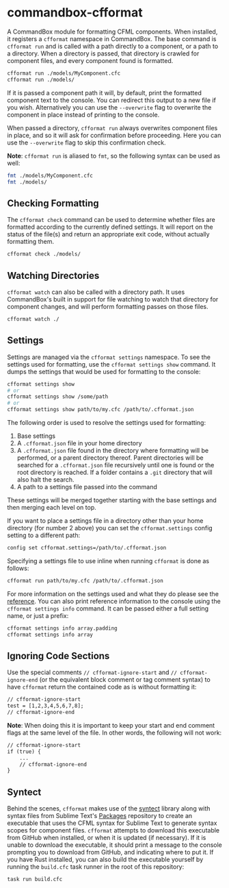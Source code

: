 # commandbox-cfformat

A CommandBox module for formatting CFML components. When installed, it registers a `cfformat` namespace in CommandBox. The base command is `cfformat run` and is called with a path directly to a component, or a path to a directory. When a directory is passed, that directory is crawled for component files, and every component found is formatted.

```bash
cfformat run ./models/MyComponent.cfc
cfformat run ./models/
```

If it is passed a component path it will, by default, print the formatted component text to the console. You can redirect this output to a new file if you wish. Alternatively you can use the `--overwrite` flag to overwrite the component in place instead of printing to the console.

When passed a directory, `cfformat run` always overwrites component files in place, and so it will ask for confirmation before proceeding. Here you can use the `--overwrite` flag to skip this confirmation check.

**Note**: `cfformat run` is aliased to `fmt`, so the following syntax can be used as well:

```bash
fmt ./models/MyComponent.cfc
fmt ./models/
```

## Checking Formatting

The `cfformat check` command can be used to determine whether files are formatted according to the currently defined settings. It will report on the status of the file(s) and return an appropriate exit code, without actually formatting them.

```bash
cfformat check ./models/
```

## Watching Directories

`cfformat watch` can also be called with a directory path. It uses CommandBox's built in support for file watching to watch that directory for component changes, and will perform formatting passes on those files.

```bash
cfformat watch ./
```

## Settings

Settings are managed via the `cfformat settings` namespace. To see the settings used for formatting, use the `cfformat settings show` command. It dumps the settings that would be used for formatting to the console:

```bash
cfformat settings show
# or
cfformat settings show /some/path
# or
cfformat settings show path/to/my.cfc /path/to/.cfformat.json
```
The following order is used to resolve the settings used for formatting:

1. Base settings
2. A `.cfformat.json` file in your home directory
3. A `.cfformat.json` file found in the directory where formatting will be performed, or a parent directory thereof. Parent directories will be searched for a `.cfformat.json` file recursively until one is found or the root directory is reached. If a folder contains a `.git` directory that will also halt the search.
4. A path to a settings file passed into the command

These settings will be merged together starting with the base settings and then merging each level on top.

If you want to place a settings file in a directory other than your home directory (for number 2 above) you can set the `cfformat.settings` config setting to a different path:

```bash
config set cfformat.settings=/path/to/.cfformat.json
```

Specifying a settings file to use inline when running `cfformat` is done as follows:

```bash
cfformat run path/to/my.cfc /path/to/.cfformat.json
```

For more information on the settings used and what they do please see the [reference](https://github.com/jcberquist/commandbox-cfformat/blob/master/reference.md). You can also print reference information to the console using the `cfformat settings info` command. It can be passed either a full setting name, or just a prefix:

```bash
cfformat settings info array.padding
cfformat settings info array
```

## Ignoring Code Sections

Use the special comments `// cfformat-ignore-start` and `// cfformat-ignore-end` (or the equivalent block comment or tag comment syntax) to have `cfformat` return the contained code as is without formatting it:

```cfc
// cfformat-ignore-start
test = [1,2,3,4,5,6,7,8];
// cfformat-ignore-end
```

**Note**: When doing this it is important to keep your start and end comment flags at the same level of the file. In other words, the following will not work:

```cfc
// cfformat-ignore-start
if (true) {
    ...
    // cfformat-ignore-end
}
```

## Syntect

Behind the scenes, `cfformat` makes use of the [syntect](https://github.com/trishume/syntect) library along with syntax files from Sublime Text's [Packages](https://github.com/sublimehq/Packages) repository to create an executable that uses the CFML syntax for Sublime Text to generate syntax scopes for component files. `cfformat` attempts to download this executable from GitHub when installed, or when it is updated (if necessary). If it is unable to download the executable, it should print a message to the console prompting you to download from GitHub, and indicating where to put it. If you have Rust installed, you can also build the executable yourself by running the `build.cfc` task runner in the root of this repository:

```bash
task run build.cfc
```
